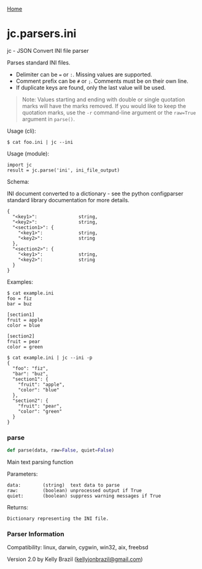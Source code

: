 [Home](https://kellyjonbrazil.github.io/jc/)
<a id="jc.parsers.ini"></a>

# jc.parsers.ini

jc - JSON Convert INI file parser

Parses standard INI files.

- Delimiter can be `=` or `:`. Missing values are supported.
- Comment prefix can be `#` or `;`. Comments must be on their own line.
- If duplicate keys are found, only the last value will be used.

> Note: Values starting and ending with double or single quotation marks
> will have the marks removed. If you would like to keep the quotation
> marks, use the `-r` command-line argument or the `raw=True` argument in
> `parse()`.

Usage (cli):

    $ cat foo.ini | jc --ini

Usage (module):

    import jc
    result = jc.parse('ini', ini_file_output)

Schema:

INI document converted to a dictionary - see the python configparser
standard library documentation for more details.

    {
      "<key1>":               string,
      "<key2>":               string,
      "<section1>": {
        "<key1>":             string,
        "<key2>":             string
      },
      "<section2>": {
        "<key1>":             string,
        "<key2>":             string
      }
    }

Examples:

    $ cat example.ini
    foo = fiz
    bar = buz

    [section1]
    fruit = apple
    color = blue

    [section2]
    fruit = pear
    color = green

    $ cat example.ini | jc --ini -p
    {
      "foo": "fiz",
      "bar": "buz",
      "section1": {
        "fruit": "apple",
        "color": "blue"
      },
      "section2": {
        "fruit": "pear",
        "color": "green"
      }
    }

<a id="jc.parsers.ini.parse"></a>

### parse

```python
def parse(data, raw=False, quiet=False)
```

Main text parsing function

Parameters:

    data:        (string)  text data to parse
    raw:         (boolean) unprocessed output if True
    quiet:       (boolean) suppress warning messages if True

Returns:

    Dictionary representing the INI file.

### Parser Information
Compatibility:  linux, darwin, cygwin, win32, aix, freebsd

Version 2.0 by Kelly Brazil (kellyjonbrazil@gmail.com)
